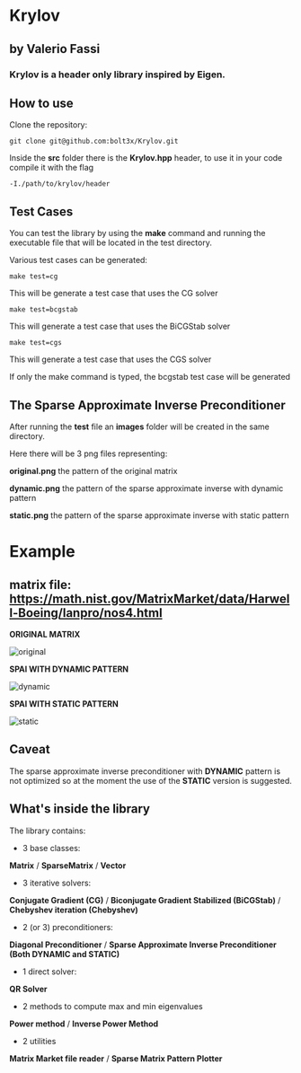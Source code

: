 # Krylov
## by Valerio Fassi
### Krylov is a header only library inspired by Eigen.

## How to use

Clone the repository:
```
git clone git@github.com:bolt3x/Krylov.git
```

Inside the **src** folder there is the **Krylov.hpp** header,
to use it in your code compile it with the flag
```
-I./path/to/krylov/header
```

## Test Cases
You can test the library by using the **make** command and running the executable file 
that will be located in the test directory.

Various test cases can be generated:

```
make test=cg
```
This will be generate a test case that uses the CG solver
```
make test=bcgstab
```
This will generate a test case that uses the BiCGStab solver
```
make test=cgs
```
This will generate a test case that uses the CGS solver

If only the make command is typed, the bcgstab test case will be generated

## The Sparse Approximate Inverse Preconditioner 

After running the **test** file an **images** folder will be created in the same directory.

Here there will be 3 png files representing:

**original.png** the pattern of the original matrix

**dynamic.png** the pattern of the sparse approximate inverse with dynamic pattern 

**static.png** the pattern of the sparse approximate inverse with static pattern
# Example 
## matrix file: https://math.nist.gov/MatrixMarket/data/Harwell-Boeing/lanpro/nos4.html

**ORIGINAL MATRIX**

![original](https://user-images.githubusercontent.com/103378889/216479768-a5505586-5ec3-4e38-9fbf-e4c1109d1f6c.png)

**SPAI WITH DYNAMIC PATTERN**

![dynamic](https://user-images.githubusercontent.com/103378889/216479780-e0870163-d931-4700-a348-004d7f8ad3fc.png)

**SPAI WITH STATIC PATTERN**

![static](https://user-images.githubusercontent.com/103378889/216479790-1f47a430-a595-457f-9ad3-4d486583750f.png)

## Caveat
The sparse approximate inverse preconditioner with **DYNAMIC** pattern is not optimized
so at the moment the use of the **STATIC** version is suggested.

## What's inside the library

The library contains:

- 3 base classes:

**Matrix** / **SparseMatrix** / **Vector**

- 3 iterative solvers:

**Conjugate Gradient (CG)** / **Biconjugate Gradient Stabilized (BiCGStab)** / **Chebyshev iteration (Chebyshev)**

- 2 (or 3) preconditioners:

**Diagonal Preconditioner** / **Sparse Approximate Inverse Preconditioner (Both DYNAMIC and STATIC)**

- 1 direct solver:

**QR Solver**

- 2 methods to compute max and min eigenvalues

**Power method** / **Inverse Power Method**

- 2 utilities

**Matrix Market file reader** / **Sparse Matrix Pattern Plotter**

